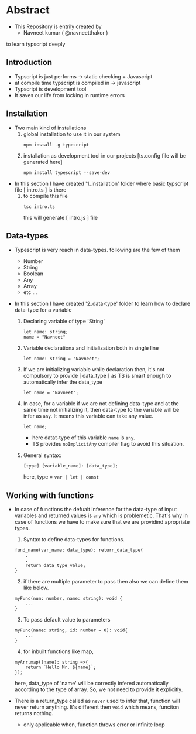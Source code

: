 # Abstract
- This Repository is entrily created by 
    - Navneet kumar ( @navneetthakor )

to learn typscript deeply

## Introduction

- Typscript is just performs ->  static checking + Javascript
- at compile time typscript is compiled in -> javascript
- Typscript is development tool
- It saves our life from locking in runtime errors
 

## Installation

- Two main kind of installations
    1. global installation to use it in our system
        ```
        npm install -g typescript
        ```
    2. installation as development tool in our projects [ts.config file will be generated here]
        ```
        npm install typescript --save-dev
        ```
- In this section I have created '1_installation' folder where basic typscript file [ intro.ts ] is there
    1.  to compile this file
        ```
        tsc intro.ts
        ```
        this will generate [ intro.js ] file 

## Data-types
- Typescript is very reach in data-types. following are the few of them
    - Number
    - String
    - Boolean
    - Any
    - Array
    - etc ...

- In this section I have created '2_data-type' folder to learn how to declare data-type for a variable
    1. Declaring variable of type 'String'
        ```
        let name: string;
        name = "Navneet"
        ```
    2. Variable declarationa and initialization both in single line
        ```
        let name: string = "Navneet";
        ```
    3. If we are initializing variable while declaration then, it's not compulsory to provide [ data_type ] as TS is smart enough to automatically infer the data_type
        ```
        let name = "Navneet";
        ```
    4. In case, for a variable if we are not defining data-type and at the same time not initializing it, then data-type fo the variable will be infer as ```any```. It means this variable can take any value.
        ```
        let name;
        ```
        - here datat-type of this variable ```name``` is ```any```.
        - TS provides ```noImplicitAny``` compiler flag to avoid this situation.

    5. General syntax:
        ```
        [type] [variable_name]: [data_type];
        ```
        here,
        type  = ```var | let | const ```

## Working with functions
- In case of functions the defualt inference for the data-type of input variables and returned values is ```any``` which is problemetic. That's why in case of functions we have to make sure that we are providind apropriate types.

    1. Syntax to define data-types for functions.
    ```
    fund_name(var_name: data_type): return_data_type{
        .
        .
        return data_type_value;
    }
    ```

    2. if there are multiple parameter to pass then also we can define them like below.
    ```
    myFunc(num: number, name: string): void {
        ...
    }
    ```

    3. To pass default value to parameters
    ```
    myFunc(name: string, id: number = 0): void{
        ...
    }
    ```

    4. for inbuilt functions like map,
    ```
    myArr.map((name): string =>{
        return `Hello Mr. ${name}`;
    });
    ```
    here, data_type of 'name' will be correctly infered automatically according to the type of array. So, we not need to provide it explicitly.

- There is a return_type called as ``` never ``` used to infer that, function will never return anything. It's different then  ``` void ``` which means, funciton returns nothing.
    - only applicable when, function throws error or infinite loop 





